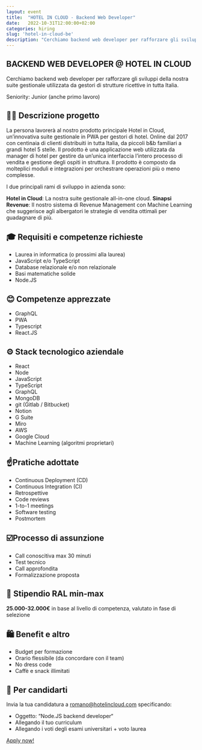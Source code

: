 ```yaml
---
layout: event
title:  "HOTEL IN CLOUD - Backend Web Developer"
date:   2022-10-31T12:00:00+02:00
categories: hiring
slug: 'hotel-in-cloud-be'
description: "Cerchiamo backend web developer per rafforzare gli sviluppi della nostra suite gestionale utilizzata da gestori di strutture ricettive in tutta Italia. Seniority: Junior (anche primo lavoro)"
---
```


## BACKEND WEB DEVELOPER @ HOTEL IN CLOUD

Cerchiamo backend web developer per rafforzare gli sviluppi della nostra suite gestionale utilizzata da gestori di strutture ricettive in tutta Italia.

Seniority: Junior (anche primo lavoro)

## 🧑‍💻 Descrizione progetto
La persona lavorerà al nostro prodotto principale Hotel in Cloud, un’innovativa suite gestionale in PWA per gestori di hotel.
Online dal 2017 con centinaia di clienti distribuiti in tutta Italia, da piccoli b&b familiari a grandi hotel 5 stelle.
Il prodotto è una applicazione web utilizzata da manager di hotel per gestire da un’unica interfaccia l’intero processo di vendita e gestione degli ospiti in struttura. Il prodotto è composto da molteplici moduli e integrazioni per orchestrare operazioni più o meno complesse.

I due principali rami di sviluppo in azienda sono:

**Hotel in Cloud**: La nostra suite gestionale all-in-one cloud.
**Sinapsi Revenue**: Il nostro sistema di Revenue Management con Machine Learning che suggerisce agli albergatori le strategie di vendita ottimali per guadagnare di più.

## 🎓 Requisiti e competenze richieste
- Laurea in informatica (o prossimi alla laurea)
- JavaScript e/o TypeScript
- Database relazionale e/o non relazionale
- Basi matematiche solide
- Node.JS

## 😊 Competenze apprezzate
- GraphQL
- PWA
- Typescript
- React.JS

## ⚙️ Stack tecnologico aziendale
- React
- Node
- JavaScript
- TypeScript
- GraphQL
- MongoDB
- git (Gitlab / Bitbucket)
- Notion
- G Suite
- Miro
- AWS
- Google Cloud
- Machine Learning (algoritmi proprietari)

## ☝️Pratiche adottate
- Continuous Deployment (CD)
- Continuous Integration (CI)
- Retrospettive
- Code reviews
- 1-to-1 meetings
- Software testing
- Postmortem

##  ☑️Processo di assunzione
- Call conoscitiva max 30 minuti
- Test tecnico
- Call approfondita
- Formalizzazione proposta

## 🫰 Stipendio RAL min-max
**25.000-32.000€** in base al livello di competenza, valutato in fase di selezione

## 🛍️ Benefit e altro
- Budget per formazione
- Orario flessibile (da concordare con il team)
- No dress code
- Caffè e snack illimitati

## 📧 Per candidarti
Invia la tua candidatura a [romano@hotelincloud.com](mailto:romano@hotelincloud.com) specificando:

- Oggetto: “Node.JS backend developer“
- Allegando il tuo curriculum
- Allegando i voti degli esami universitari + voto laurea

<a class="btn btn-primary text-white btn-lg mt-3" target="_blank" href="mailto:romano@hotelincloud.com">Apply now!</a>